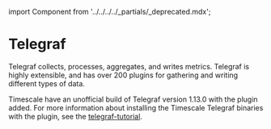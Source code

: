 import Component from '../../../../_partials/_deprecated.mdx';

# Telegraf
Telegraf collects, processes, aggregates, and writes metrics. Telegraf is highly
extensible, and has over 200 plugins for gathering and writing different types
of data.

<Component />

Timescale have an unofficial build of Telegraf version 1.13.0 with the plugin
added. For more information about installing the Timescale Telegraf binaries
with the plugin, see the [telegraf-tutorial][telegraf-tutorial].

[telegraf-tutorial]: /timescaledb/:currentVersion:/tutorials/telegraf-output-plugin/
